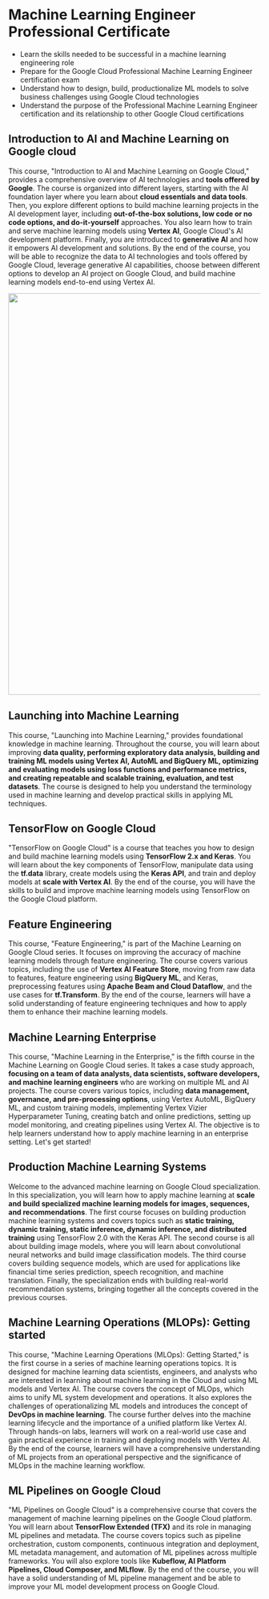 # Machine Learning Engineer Professional Certificate
* Learn the skills needed to be successful in a machine learning engineering role
* Prepare for the Google Cloud Professional Machine Learning Engineer certification exam
* Understand how to design, build, productionalize ML models to solve business challenges using Google Cloud technologies
* Understand the purpose of the Professional Machine Learning Engineer certification and its relationship to other Google Cloud certifications

## Introduction to AI and Machine Learning on Google cloud
This course, "Introduction to AI and Machine Learning on Google Cloud," provides a comprehensive overview of AI technologies and **tools offered by Google**. The course is organized into different layers, starting with the AI foundation layer where you learn about **cloud essentials and data tools**. Then, you explore different options to build machine learning projects in the AI development layer, including **out-of-the-box solutions, low code or no code options, and do-it-yourself** approaches. You also learn how to train and serve machine learning models using **Vertex AI**, Google Cloud's AI development platform. Finally, you are introduced to **generative AI** and how it empowers AI development and solutions. By the end of the course, you will be able to recognize the data to AI technologies and tools offered by Google Cloud, leverage generative AI capabilities, choose between different options to develop an AI project on Google Cloud, and build machine learning models end-to-end using Vertex AI.

<p style="text-align: center;">
  <img src="./Intro-AI-ML-on-Google-Cloud/Coursera TER20BHO73QV-1
.png" width="800" />
</p>

## Launching into Machine Learning
This course, "Launching into Machine Learning," provides foundational knowledge in machine learning. Throughout the course, you will learn about improving **data quality, performing exploratory data analysis, building and training ML models using Vertex AI, AutoML and BigQuery ML, optimizing and evaluating models using loss functions and performance metrics, and creating repeatable and scalable training, evaluation, and test datasets**. The course is designed to help you understand the terminology used in machine learning and develop practical skills in applying ML techniques.

## TensorFlow on Google Cloud
"TensorFlow on Google Cloud" is a course that teaches you how to design and build machine learning models using **TensorFlow 2.x and Keras**. You will learn about the key components of TensorFlow, manipulate data using the **tf.data** library, create models using the **Keras API**, and train and deploy models at **scale with Vertex AI**. By the end of the course, you will have the skills to build and improve machine learning models using TensorFlow on the Google Cloud platform.

## Feature Engineering
This course, "Feature Engineering," is part of the Machine Learning on Google Cloud series. It focuses on improving the accuracy of machine learning models through feature engineering. The course covers various topics, including the use of **Vertex AI Feature Store**, moving from raw data to features, feature engineering using **BigQuery ML**, and Keras, preprocessing features using **Apache Beam and Cloud Dataflow**, and the use cases for **tf.Transform**. By the end of the course, learners will have a solid understanding of feature engineering techniques and how to apply them to enhance their machine learning models.

## Machine Learning Enterprise
This course, "Machine Learning in the Enterprise," is the fifth course in the Machine Learning on Google Cloud series. It takes a case study approach, **focusing on a team of data analysts, data scientists, software developers, and machine learning engineers** who are working on multiple ML and AI projects. The course covers various topics, including **data management, governance, and pre-processing options**, using Vertex AutoML, BigQuery ML, and custom training models, implementing Vertex Vizier Hyperparameter Tuning, creating batch and online predictions, setting up model monitoring, and creating pipelines using Vertex AI. The objective is to help learners understand how to apply machine learning in an enterprise setting. Let's get started!

## Production Machine Learning Systems
Welcome to the advanced machine learning on Google Cloud specialization. In this specialization, you will learn how to apply machine learning at **scale and build specialized machine learning models for images, sequences, and recommendations**. The first course focuses on building production machine learning systems and covers topics such as **static training, dynamic training, static inference, dynamic inference, and distributed training** using TensorFlow 2.0 with the Keras API. The second course is all about building image models, where you will learn about convolutional neural networks and build image classification models. The third course covers building sequence models, which are used for applications like financial time series prediction, speech recognition, and machine translation. Finally, the specialization ends with building real-world recommendation systems, bringing together all the concepts covered in the previous courses.

## Machine Learning Operations (MLOPs): Getting started
This course, "Machine Learning Operations (MLOps): Getting Started," is the first course in a series of machine learning operations topics. It is designed for machine learning data scientists, engineers, and analysts who are interested in learning about machine learning in the Cloud and using ML models and Vertex AI. The course covers the concept of MLOps, which aims to unify ML system development and operations. It also explores the challenges of operationalizing ML models and introduces the concept of **DevOps in machine learning**. The course further delves into the machine learning lifecycle and the importance of a unified platform like Vertex AI. Through hands-on labs, learners will work on a real-world use case and gain practical experience in training and deploying models with Vertex AI. By the end of the course, learners will have a comprehensive understanding of ML projects from an operational perspective and the significance of MLOps in the machine learning workflow.
 
## ML Pipelines on Google Cloud
"ML Pipelines on Google Cloud" is a comprehensive course that covers the management of machine learning pipelines on the Google Cloud platform. You will learn about **TensorFlow Extended (TFX)** and its role in managing ML pipelines and metadata. The course covers topics such as pipeline orchestration, custom components, continuous integration and deployment, ML metadata management, and automation of ML pipelines across multiple frameworks. You will also explore tools like **Kubeflow, AI Platform Pipelines, Cloud Composer, and MLflow**. By the end of the course, you will have a solid understanding of ML pipeline management and be able to improve your ML model development process on Google Cloud.

